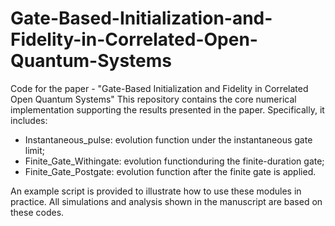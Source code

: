 # Gate-Based-Initialization-and-Fidelity-in-Correlated-Open-Quantum-Systems
Code for the paper - "Gate-Based Initialization and Fidelity in Correlated Open Quantum Systems"
This repository contains the core numerical implementation supporting the results presented in the paper. Specifically, it includes:

- Instantaneous_pulse: evolution function under the instantaneous gate limit;
- Finite_Gate_Withingate: evolution functionduring the finite-duration gate;
- Finite_Gate_Postgate: evolution function after the finite gate is applied.

An example script is provided to illustrate how to use these modules in practice. All simulations and analysis shown in the manuscript are based on these codes.
